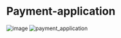 # Payment-application

![image](https://github.com/shehabhassan/Payment-application/assets/50132313/de1ce48c-f1d2-441e-8060-7c915e42a690)
![payment_application](https://github.com/shehabhassan/Payment-application/assets/50132313/f69eac80-80f4-4126-ab44-5cc5553cace8)
